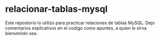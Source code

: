 # relacionar-tablas-mysql

Este repostorio lo utilizo para practicar relaciones de tablas MySQL. Dejo comentarios explicativos en el codigo como apuntes, a quien le sirva bienvenido sea.
